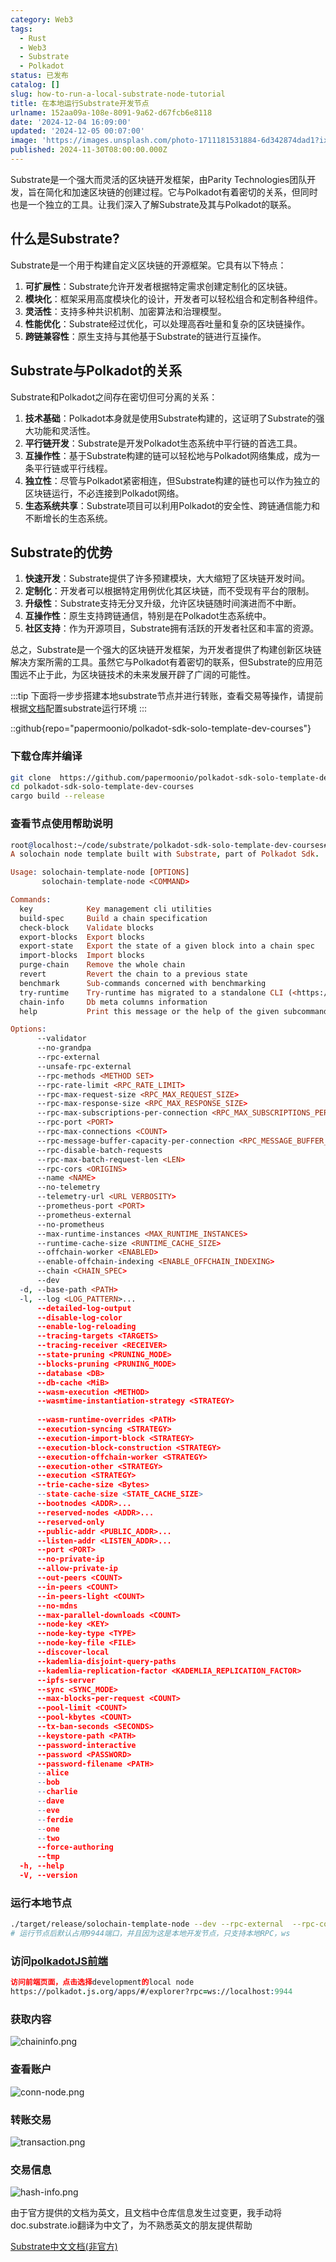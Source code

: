 ```yaml
---
category: Web3
tags:
  - Rust
  - Web3
  - Substrate
  - Polkadot
status: 已发布
catalog: []
slug: how-to-run-a-local-substrate-node-tutorial
title: 在本地运行Substrate开发节点
urlname: 152aa09a-108e-8091-9a62-d67fcb6e8118
date: '2024-12-04 16:09:00'
updated: '2024-12-05 00:07:00'
image: 'https://images.unsplash.com/photo-1711181531884-6d342874dad1?ixlib=rb-4.0.3&q=85&fm=jpg&crop=entropy&cs=srgb'
published: 2024-11-30T08:00:00.000Z
---
```


Substrate是一个强大而灵活的区块链开发框架，由Parity Technologies团队开发，旨在简化和加速区块链的创建过程。它与Polkadot有着密切的关系，但同时也是一个独立的工具。让我们深入了解Substrate及其与Polkadot的联系。


## 什么是Substrate?


Substrate是一个用于构建自定义区块链的开源框架。它具有以下特点：

1. **可扩展性**：Substrate允许开发者根据特定需求创建定制化的区块链。
2. **模块化**：框架采用高度模块化的设计，开发者可以轻松组合和定制各种组件。
3. **灵活性**：支持多种共识机制、加密算法和治理模型。
4. **性能优化**：Substrate经过优化，可以处理高吞吐量和复杂的区块链操作。
5. **跨链兼容性**：原生支持与其他基于Substrate的链进行互操作。

## Substrate与Polkadot的关系


Substrate和Polkadot之间存在密切但可分离的关系：

1. **技术基础**：Polkadot本身就是使用Substrate构建的，这证明了Substrate的强大功能和灵活性。
2. **平行链开发**：Substrate是开发Polkadot生态系统中平行链的首选工具。
3. **互操作性**：基于Substrate构建的链可以轻松地与Polkadot网络集成，成为一条平行链或平行线程。
4. **独立性**：尽管与Polkadot紧密相连，但Substrate构建的链也可以作为独立的区块链运行，不必连接到Polkadot网络。
5. **生态系统共享**：Substrate项目可以利用Polkadot的安全性、跨链通信能力和不断增长的生态系统。

## Substrate的优势

1. **快速开发**：Substrate提供了许多预建模块，大大缩短了区块链开发时间。
2. **定制化**：开发者可以根据特定用例优化其区块链，而不受现有平台的限制。
3. **升级性**：Substrate支持无分叉升级，允许区块链随时间演进而不中断。
4. **互操作性**：原生支持跨链通信，特别是在Polkadot生态系统中。
5. **社区支持**：作为开源项目，Substrate拥有活跃的开发者社区和丰富的资源。

总之，Substrate是一个强大的区块链开发框架，为开发者提供了构建创新区块链解决方案所需的工具。虽然它与Polkadot有着密切的联系，但Substrate的应用范围远不止于此，为区块链技术的未来发展开辟了广阔的可能性。


:::tip
下面将一步步搭建本地substrate节点并进行转账，查看交易等操作，请提前根据[文档](https://substrate-docs.pages.dev/en/install/macos/?mode=light)配置substrate运行环境
:::


::github{repo="papermoonio/polkadot-sdk-solo-template-dev-courses"}


### 下载仓库并编译


```bash
git clone  https://github.com/papermoonio/polkadot-sdk-solo-template-dev-courses 
cd polkadot-sdk-solo-template-dev-courses
cargo build --release
```


### 查看节点使用帮助说明


```prolog
root@localhost:~/code/substrate/polkadot-sdk-solo-template-dev-courses# ./target/release/solochain-template-node -h
A solochain node template built with Substrate, part of Polkadot Sdk.

Usage: solochain-template-node [OPTIONS]
       solochain-template-node <COMMAND>

Commands:
  key            Key management cli utilities
  build-spec     Build a chain specification
  check-block    Validate blocks
  export-blocks  Export blocks
  export-state   Export the state of a given block into a chain spec
  import-blocks  Import blocks
  purge-chain    Remove the whole chain
  revert         Revert the chain to a previous state
  benchmark      Sub-commands concerned with benchmarking
  try-runtime    Try-runtime has migrated to a standalone CLI (<https://github.com/paritytech/try-runtime-cli>). The subcommand exists as a stub and deprecation notice. It will be removed entirely some time after January 2024
  chain-info     Db meta columns information
  help           Print this message or the help of the given subcommand(s)

Options:
      --validator                                                                                Enable validator mode
      --no-grandpa                                                                               Disable GRANDPA
      --rpc-external                                                                             Listen to all RPC interfaces (default: local)
      --unsafe-rpc-external                                                                      Listen to all RPC interfaces
      --rpc-methods <METHOD SET>                                                                 RPC methods to expose. [default: auto] [possible values: auto, safe, unsafe]
      --rpc-rate-limit <RPC_RATE_LIMIT>                                                          RPC rate limiting (calls/minute) for each connection
      --rpc-max-request-size <RPC_MAX_REQUEST_SIZE>                                              Set the maximum RPC request payload size for both HTTP and WS in megabytes [default: 15]
      --rpc-max-response-size <RPC_MAX_RESPONSE_SIZE>                                            Set the maximum RPC response payload size for both HTTP and WS in megabytes [default: 15]
      --rpc-max-subscriptions-per-connection <RPC_MAX_SUBSCRIPTIONS_PER_CONNECTION>              Set the maximum concurrent subscriptions per connection [default: 1024]
      --rpc-port <PORT>                                                                          Specify JSON-RPC server TCP port
      --rpc-max-connections <COUNT>                                                              Maximum number of RPC server connections [default: 100]
      --rpc-message-buffer-capacity-per-connection <RPC_MESSAGE_BUFFER_CAPACITY_PER_CONNECTION>  The number of messages the RPC server is allowed to keep in memory [default: 64]
      --rpc-disable-batch-requests                                                               Disable RPC batch requests
      --rpc-max-batch-request-len <LEN>                                                          Limit the max length per RPC batch request
      --rpc-cors <ORIGINS>                                                                       Specify browser *origins* allowed to access the HTTP & WS RPC servers
      --name <NAME>                                                                              The human-readable name for this node
      --no-telemetry                                                                             Disable connecting to the Substrate telemetry server
      --telemetry-url <URL VERBOSITY>                                                            The URL of the telemetry server to connect to
      --prometheus-port <PORT>                                                                   Specify Prometheus exporter TCP Port
      --prometheus-external                                                                      Expose Prometheus exporter on all interfaces
      --no-prometheus                                                                            Do not expose a Prometheus exporter endpoint
      --max-runtime-instances <MAX_RUNTIME_INSTANCES>                                            The size of the instances cache for each runtime [max: 32] [default: 8]
      --runtime-cache-size <RUNTIME_CACHE_SIZE>                                                  Maximum number of different runtimes that can be cached [default: 2]
      --offchain-worker <ENABLED>                                                                Execute offchain workers on every block [default: when-authority] [possible values: always, never, when-authority]
      --enable-offchain-indexing <ENABLE_OFFCHAIN_INDEXING>                                      Enable offchain indexing API [default: false] [possible values: true, false]
      --chain <CHAIN_SPEC>                                                                       Specify the chain specification
      --dev                                                                                      Specify the development chain
  -d, --base-path <PATH>                                                                         Specify custom base path
  -l, --log <LOG_PATTERN>...                                                                     Sets a custom logging filter (syntax: `<target>=<level>`)
      --detailed-log-output                                                                      Enable detailed log output
      --disable-log-color                                                                        Disable log color output
      --enable-log-reloading                                                                     Enable feature to dynamically update and reload the log filter
      --tracing-targets <TARGETS>                                                                Sets a custom profiling filter
      --tracing-receiver <RECEIVER>                                                              Receiver to process tracing messages [default: log] [possible values: log]
      --state-pruning <PRUNING_MODE>                                                             Specify the state pruning mode
      --blocks-pruning <PRUNING_MODE>                                                            Specify the blocks pruning mode [default: archive-canonical]
      --database <DB>                                                                            Select database backend to use [possible values: rocksdb, paritydb, auto, paritydb-experimental]
      --db-cache <MiB>                                                                           Limit the memory the database cache can use
      --wasm-execution <METHOD>                                                                  Method for executing Wasm runtime code [default: compiled] [possible values: interpreted-i-know-what-i-do, compiled]
      --wasmtime-instantiation-strategy <STRATEGY>                                               The WASM instantiation method to use [default: pooling-copy-on-write] [possible values: pooling-copy-on-write, recreate-instance-copy-on-write, pooling,
                                                                                                 recreate-instance]
      --wasm-runtime-overrides <PATH>                                                            Specify the path where local WASM runtimes are stored
      --execution-syncing <STRATEGY>                                                             Runtime execution strategy for importing blocks during initial sync [possible values: native, wasm, both, native-else-wasm]
      --execution-import-block <STRATEGY>                                                        Runtime execution strategy for general block import (including locally authored blocks) [possible values: native, wasm, both, native-else-wasm]
      --execution-block-construction <STRATEGY>                                                  Runtime execution strategy for constructing blocks [possible values: native, wasm, both, native-else-wasm]
      --execution-offchain-worker <STRATEGY>                                                     Runtime execution strategy for offchain workers [possible values: native, wasm, both, native-else-wasm]
      --execution-other <STRATEGY>                                                               Runtime execution strategy when not syncing, importing or constructing blocks [possible values: native, wasm, both, native-else-wasm]
      --execution <STRATEGY>                                                                     The execution strategy that should be used by all execution contexts [possible values: native, wasm, both, native-else-wasm]
      --trie-cache-size <Bytes>                                                                  Specify the state cache size [default: 67108864]
      --state-cache-size <STATE_CACHE_SIZE>                                                      DEPRECATED: switch to `--trie-cache-size`
      --bootnodes <ADDR>...                                                                      Specify a list of bootnodes
      --reserved-nodes <ADDR>...                                                                 Specify a list of reserved node addresses
      --reserved-only                                                                            Whether to only synchronize the chain with reserved nodes
      --public-addr <PUBLIC_ADDR>...                                                             Public address that other nodes will use to connect to this node
      --listen-addr <LISTEN_ADDR>...                                                             Listen on this multiaddress
      --port <PORT>                                                                              Specify p2p protocol TCP port
      --no-private-ip                                                                            Always forbid connecting to private IPv4/IPv6 addresses
      --allow-private-ip                                                                         Always accept connecting to private IPv4/IPv6 addresses
      --out-peers <COUNT>                                                                        Number of outgoing connections we're trying to maintain [default: 8]
      --in-peers <COUNT>                                                                         Maximum number of inbound full nodes peers [default: 32]
      --in-peers-light <COUNT>                                                                   Maximum number of inbound light nodes peers [default: 100]
      --no-mdns                                                                                  Disable mDNS discovery (default: true)
      --max-parallel-downloads <COUNT>                                                           Maximum number of peers from which to ask for the same blocks in parallel [default: 5]
      --node-key <KEY>                                                                           Secret key to use for p2p networking
      --node-key-type <TYPE>                                                                     Crypto primitive to use for p2p networking [default: ed25519] [possible values: ed25519]
      --node-key-file <FILE>                                                                     File from which to read the node's secret key to use for p2p networking
      --discover-local                                                                           Enable peer discovery on local networks
      --kademlia-disjoint-query-paths                                                            Require iterative Kademlia DHT queries to use disjoint paths
      --kademlia-replication-factor <KADEMLIA_REPLICATION_FACTOR>                                Kademlia replication factor [default: 20]
      --ipfs-server                                                                              Join the IPFS network and serve transactions over bitswap protocol
      --sync <SYNC_MODE>                                                                         Blockchain syncing mode. [default: full] [possible values: full, fast, fast-unsafe, warp]
      --max-blocks-per-request <COUNT>                                                           Maximum number of blocks per request [default: 64]
      --pool-limit <COUNT>                                                                       Maximum number of transactions in the transaction pool [default: 8192]
      --pool-kbytes <COUNT>                                                                      Maximum number of kilobytes of all transactions stored in the pool [default: 20480]
      --tx-ban-seconds <SECONDS>                                                                 How long a transaction is banned for
      --keystore-path <PATH>                                                                     Specify custom keystore path
      --password-interactive                                                                     Use interactive shell for entering the password used by the keystore
      --password <PASSWORD>                                                                      Password used by the keystore
      --password-filename <PATH>                                                                 File that contains the password used by the keystore
      --alice                                                                                    Shortcut for `--name Alice --validator`
      --bob                                                                                      Shortcut for `--name Bob --validator`
      --charlie                                                                                  Shortcut for `--name Charlie --validator`
      --dave                                                                                     Shortcut for `--name Dave --validator`
      --eve                                                                                      Shortcut for `--name Eve --validator`
      --ferdie                                                                                   Shortcut for `--name Ferdie --validator`
      --one                                                                                      Shortcut for `--name One --validator`
      --two                                                                                      Shortcut for `--name Two --validator`
      --force-authoring                                                                          Enable authoring even when offline
      --tmp                                                                                      Run a temporary node
  -h, --help                                                                                     Print help (see more with '--help')
  -V, --version                                                                                  Print version
```


### 运行本地节点


```bash
./target/release/solochain-template-node --dev --rpc-external  --rpc-cors all
# 运行节点后默认占用9944端口，并且因为这是本地开发节点，只支持本地RPC，ws
```


### 访问[polkadotJS前端](https://polkadot.js.org/apps/#/explorer?rpc=ws://localhost:9944)


```prolog
访问前端页面，点击选择development的local node
https://polkadot.js.org/apps/#/explorer?rpc=ws://localhost:9944
```


### 获取内容


![chaininfo.png](https://prod-files-secure.s3.us-west-2.amazonaws.com/5d24fe63-e567-4804-86f9-9fdc62e13082/89be5adf-5619-4306-be75-45b425e3c446/chaininfo.png?X-Amz-Algorithm=AWS4-HMAC-SHA256&X-Amz-Content-Sha256=UNSIGNED-PAYLOAD&X-Amz-Credential=ASIAZI2LB466TXKL66RD%2F20250203%2Fus-west-2%2Fs3%2Faws4_request&X-Amz-Date=20250203T213148Z&X-Amz-Expires=3600&X-Amz-Security-Token=IQoJb3JpZ2luX2VjEAUaCXVzLXdlc3QtMiJHMEUCIGQ%2B897Tc12nwpCe3GfpPXeDJy685yjw3pJNpQpIP0%2FQAiEAqpgmzAsnx09VX7voyruIjHNs4bxlVWvj8y%2F4b0QbVu0q%2FwMIHhAAGgw2Mzc0MjMxODM4MDUiDGFCEQOpnpuXOzK1NyrcA7PNDDPB4RfTD9MNVqSMw5K%2BMjeinTZGz5gjXHtQ0LG%2FPONTf%2FTCcj1fhQp3aj5YcoqVj6OpCXDWkGN2uj317MXSmFaDZ7mQMBrQa2%2F03%2F%2BwXIGzDzwN4w86suPQ6rsN82%2BFtDz5P%2BCJ%2FecGj657Cl7IolilSinFJh15Rn1MXIdncqlvgl%2FSt5sEC7%2BgWo%2BOg8b8gJKXE5C36iuvF2%2BmrjpPFzIz7s1FosyvKuycV3kUFx9%2FGd3TEBdE7rE3VnVWlqMDGRjFLpA%2BvcWkWeIMzTUZOLWscTutEQspD%2BIX82b%2FbnGHjSg6%2BF732IGHB%2B2A1uH4SIV1ijxaPpvL%2FpRPir61Dk2K7jqL2vH9RtlRcVEYLNzeHHBqg36FPV0AF73YPMBixnSNeDqkF%2FjKrWp3b%2BJE%2BSE6f0xrtTzfctzgb3KtfOPaot4bkHOvFZE%2FXxUha0Q%2BSPvTsp0gIMvfIfE8%2BalMCCwakd6aUCPEf%2FKebfggIfZjI4cjz4MrERSjc%2BgDFLNe62eiVekFlNt84Y%2FTDCyv%2F5Zj1NlOwoTXH6WtzUNvbIZNEKrKCwhBZtr93F%2BP1z3pWtBSM7MPdZBbNnryufapoMYr%2BoO5fDenZj44RamtQo7%2BcBLmGfojZP4vMMvZhL0GOqUBQ59ZWyD3rHfR73eIK4qlEMwJETL1OJRiusa3Tt%2FH9RklaScPfDH50xxgJxU%2BHWO4e2WbSU%2B%2FMtPjcSc9dBrWVsEI7D0Gwpj8O%2F6BCKep8Ge%2B9gIli7aPhUZt4o9ql0lWZqli0BH%2F7BfAov0ab0r39Ih4QFbdrH6AfZFzZWOuFqdYjHd%2FafctXy5yDqhQUQ3DR%2FZ1nOh9iHIoRm4EhtMyRFRqbHWC&X-Amz-Signature=b5fc79f782bad4f27f1e13c2355b2207443a7d5eea8db11dc696fddcfbaa7cff&X-Amz-SignedHeaders=host&x-id=GetObject)


### 查看账户


![conn-node.png](https://prod-files-secure.s3.us-west-2.amazonaws.com/5d24fe63-e567-4804-86f9-9fdc62e13082/05964f92-c6d8-42d1-b4a1-b3a852295683/conn-node.png?X-Amz-Algorithm=AWS4-HMAC-SHA256&X-Amz-Content-Sha256=UNSIGNED-PAYLOAD&X-Amz-Credential=ASIAZI2LB466TXKL66RD%2F20250203%2Fus-west-2%2Fs3%2Faws4_request&X-Amz-Date=20250203T213148Z&X-Amz-Expires=3600&X-Amz-Security-Token=IQoJb3JpZ2luX2VjEAUaCXVzLXdlc3QtMiJHMEUCIGQ%2B897Tc12nwpCe3GfpPXeDJy685yjw3pJNpQpIP0%2FQAiEAqpgmzAsnx09VX7voyruIjHNs4bxlVWvj8y%2F4b0QbVu0q%2FwMIHhAAGgw2Mzc0MjMxODM4MDUiDGFCEQOpnpuXOzK1NyrcA7PNDDPB4RfTD9MNVqSMw5K%2BMjeinTZGz5gjXHtQ0LG%2FPONTf%2FTCcj1fhQp3aj5YcoqVj6OpCXDWkGN2uj317MXSmFaDZ7mQMBrQa2%2F03%2F%2BwXIGzDzwN4w86suPQ6rsN82%2BFtDz5P%2BCJ%2FecGj657Cl7IolilSinFJh15Rn1MXIdncqlvgl%2FSt5sEC7%2BgWo%2BOg8b8gJKXE5C36iuvF2%2BmrjpPFzIz7s1FosyvKuycV3kUFx9%2FGd3TEBdE7rE3VnVWlqMDGRjFLpA%2BvcWkWeIMzTUZOLWscTutEQspD%2BIX82b%2FbnGHjSg6%2BF732IGHB%2B2A1uH4SIV1ijxaPpvL%2FpRPir61Dk2K7jqL2vH9RtlRcVEYLNzeHHBqg36FPV0AF73YPMBixnSNeDqkF%2FjKrWp3b%2BJE%2BSE6f0xrtTzfctzgb3KtfOPaot4bkHOvFZE%2FXxUha0Q%2BSPvTsp0gIMvfIfE8%2BalMCCwakd6aUCPEf%2FKebfggIfZjI4cjz4MrERSjc%2BgDFLNe62eiVekFlNt84Y%2FTDCyv%2F5Zj1NlOwoTXH6WtzUNvbIZNEKrKCwhBZtr93F%2BP1z3pWtBSM7MPdZBbNnryufapoMYr%2BoO5fDenZj44RamtQo7%2BcBLmGfojZP4vMMvZhL0GOqUBQ59ZWyD3rHfR73eIK4qlEMwJETL1OJRiusa3Tt%2FH9RklaScPfDH50xxgJxU%2BHWO4e2WbSU%2B%2FMtPjcSc9dBrWVsEI7D0Gwpj8O%2F6BCKep8Ge%2B9gIli7aPhUZt4o9ql0lWZqli0BH%2F7BfAov0ab0r39Ih4QFbdrH6AfZFzZWOuFqdYjHd%2FafctXy5yDqhQUQ3DR%2FZ1nOh9iHIoRm4EhtMyRFRqbHWC&X-Amz-Signature=496373b7b041ddbc2b071a730fa8fd0684b341fb12351332d2c6f7a2fb2cc8c2&X-Amz-SignedHeaders=host&x-id=GetObject)


### 转账交易


![transaction.png](https://prod-files-secure.s3.us-west-2.amazonaws.com/5d24fe63-e567-4804-86f9-9fdc62e13082/65593d3b-9b56-4fbe-a383-1447c903127f/transaction.png?X-Amz-Algorithm=AWS4-HMAC-SHA256&X-Amz-Content-Sha256=UNSIGNED-PAYLOAD&X-Amz-Credential=ASIAZI2LB466TXKL66RD%2F20250203%2Fus-west-2%2Fs3%2Faws4_request&X-Amz-Date=20250203T213148Z&X-Amz-Expires=3600&X-Amz-Security-Token=IQoJb3JpZ2luX2VjEAUaCXVzLXdlc3QtMiJHMEUCIGQ%2B897Tc12nwpCe3GfpPXeDJy685yjw3pJNpQpIP0%2FQAiEAqpgmzAsnx09VX7voyruIjHNs4bxlVWvj8y%2F4b0QbVu0q%2FwMIHhAAGgw2Mzc0MjMxODM4MDUiDGFCEQOpnpuXOzK1NyrcA7PNDDPB4RfTD9MNVqSMw5K%2BMjeinTZGz5gjXHtQ0LG%2FPONTf%2FTCcj1fhQp3aj5YcoqVj6OpCXDWkGN2uj317MXSmFaDZ7mQMBrQa2%2F03%2F%2BwXIGzDzwN4w86suPQ6rsN82%2BFtDz5P%2BCJ%2FecGj657Cl7IolilSinFJh15Rn1MXIdncqlvgl%2FSt5sEC7%2BgWo%2BOg8b8gJKXE5C36iuvF2%2BmrjpPFzIz7s1FosyvKuycV3kUFx9%2FGd3TEBdE7rE3VnVWlqMDGRjFLpA%2BvcWkWeIMzTUZOLWscTutEQspD%2BIX82b%2FbnGHjSg6%2BF732IGHB%2B2A1uH4SIV1ijxaPpvL%2FpRPir61Dk2K7jqL2vH9RtlRcVEYLNzeHHBqg36FPV0AF73YPMBixnSNeDqkF%2FjKrWp3b%2BJE%2BSE6f0xrtTzfctzgb3KtfOPaot4bkHOvFZE%2FXxUha0Q%2BSPvTsp0gIMvfIfE8%2BalMCCwakd6aUCPEf%2FKebfggIfZjI4cjz4MrERSjc%2BgDFLNe62eiVekFlNt84Y%2FTDCyv%2F5Zj1NlOwoTXH6WtzUNvbIZNEKrKCwhBZtr93F%2BP1z3pWtBSM7MPdZBbNnryufapoMYr%2BoO5fDenZj44RamtQo7%2BcBLmGfojZP4vMMvZhL0GOqUBQ59ZWyD3rHfR73eIK4qlEMwJETL1OJRiusa3Tt%2FH9RklaScPfDH50xxgJxU%2BHWO4e2WbSU%2B%2FMtPjcSc9dBrWVsEI7D0Gwpj8O%2F6BCKep8Ge%2B9gIli7aPhUZt4o9ql0lWZqli0BH%2F7BfAov0ab0r39Ih4QFbdrH6AfZFzZWOuFqdYjHd%2FafctXy5yDqhQUQ3DR%2FZ1nOh9iHIoRm4EhtMyRFRqbHWC&X-Amz-Signature=878732ae7d18c84957c129b8fec91ba02168588d2d821caacbb942fdccd277f3&X-Amz-SignedHeaders=host&x-id=GetObject)


### 交易信息


![hash-info.png](https://prod-files-secure.s3.us-west-2.amazonaws.com/5d24fe63-e567-4804-86f9-9fdc62e13082/7b9b0ba8-edf2-4998-9e9d-9cde7a64aa23/hash-info.png?X-Amz-Algorithm=AWS4-HMAC-SHA256&X-Amz-Content-Sha256=UNSIGNED-PAYLOAD&X-Amz-Credential=ASIAZI2LB466TXKL66RD%2F20250203%2Fus-west-2%2Fs3%2Faws4_request&X-Amz-Date=20250203T213148Z&X-Amz-Expires=3600&X-Amz-Security-Token=IQoJb3JpZ2luX2VjEAUaCXVzLXdlc3QtMiJHMEUCIGQ%2B897Tc12nwpCe3GfpPXeDJy685yjw3pJNpQpIP0%2FQAiEAqpgmzAsnx09VX7voyruIjHNs4bxlVWvj8y%2F4b0QbVu0q%2FwMIHhAAGgw2Mzc0MjMxODM4MDUiDGFCEQOpnpuXOzK1NyrcA7PNDDPB4RfTD9MNVqSMw5K%2BMjeinTZGz5gjXHtQ0LG%2FPONTf%2FTCcj1fhQp3aj5YcoqVj6OpCXDWkGN2uj317MXSmFaDZ7mQMBrQa2%2F03%2F%2BwXIGzDzwN4w86suPQ6rsN82%2BFtDz5P%2BCJ%2FecGj657Cl7IolilSinFJh15Rn1MXIdncqlvgl%2FSt5sEC7%2BgWo%2BOg8b8gJKXE5C36iuvF2%2BmrjpPFzIz7s1FosyvKuycV3kUFx9%2FGd3TEBdE7rE3VnVWlqMDGRjFLpA%2BvcWkWeIMzTUZOLWscTutEQspD%2BIX82b%2FbnGHjSg6%2BF732IGHB%2B2A1uH4SIV1ijxaPpvL%2FpRPir61Dk2K7jqL2vH9RtlRcVEYLNzeHHBqg36FPV0AF73YPMBixnSNeDqkF%2FjKrWp3b%2BJE%2BSE6f0xrtTzfctzgb3KtfOPaot4bkHOvFZE%2FXxUha0Q%2BSPvTsp0gIMvfIfE8%2BalMCCwakd6aUCPEf%2FKebfggIfZjI4cjz4MrERSjc%2BgDFLNe62eiVekFlNt84Y%2FTDCyv%2F5Zj1NlOwoTXH6WtzUNvbIZNEKrKCwhBZtr93F%2BP1z3pWtBSM7MPdZBbNnryufapoMYr%2BoO5fDenZj44RamtQo7%2BcBLmGfojZP4vMMvZhL0GOqUBQ59ZWyD3rHfR73eIK4qlEMwJETL1OJRiusa3Tt%2FH9RklaScPfDH50xxgJxU%2BHWO4e2WbSU%2B%2FMtPjcSc9dBrWVsEI7D0Gwpj8O%2F6BCKep8Ge%2B9gIli7aPhUZt4o9ql0lWZqli0BH%2F7BfAov0ab0r39Ih4QFbdrH6AfZFzZWOuFqdYjHd%2FafctXy5yDqhQUQ3DR%2FZ1nOh9iHIoRm4EhtMyRFRqbHWC&X-Amz-Signature=c08f2832ae3ddefc726bd78e0b8d6f13a75334ccf742f1ab05ef6cb15a5e8537&X-Amz-SignedHeaders=host&x-id=GetObject)


由于官方提供的文档为英文，且文档中仓库信息发生过变更，我手动将doc.substrate.io翻译为中文了，为不熟悉英文的朋友提供帮助


[ Substrate中文文档(非官方)](https://substrate-docs.pages.dev/en/tutorials/build-a-blockchain/?mode=light)

